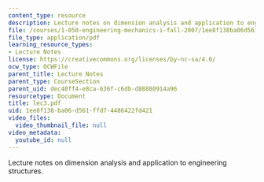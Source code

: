 ```yaml
---
content_type: resource
description: Lecture notes on dimension analysis and application to engineering structures.
file: /courses/1-050-engineering-mechanics-i-fall-2007/1ee8f138ba06d561ffd74486422fd421_lec3.pdf
file_type: application/pdf
learning_resource_types:
- Lecture Notes
license: https://creativecommons.org/licenses/by-nc-sa/4.0/
ocw_type: OCWFile
parent_title: Lecture Notes
parent_type: CourseSection
parent_uid: dec40ff4-e8ca-636f-c6db-d88880914a96
resourcetype: Document
title: lec3.pdf
uid: 1ee8f138-ba06-d561-ffd7-4486422fd421
video_files:
  video_thumbnail_file: null
video_metadata:
  youtube_id: null
---
```

Lecture notes on dimension analysis and application to engineering structures.